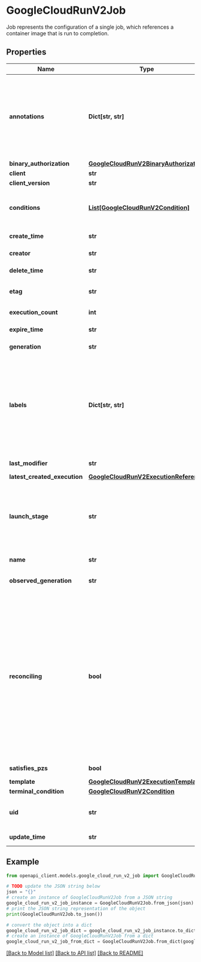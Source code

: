 # GoogleCloudRunV2Job

Job represents the configuration of a single job, which references a container image that is run to completion.

## Properties

Name | Type | Description | Notes
------------ | ------------- | ------------- | -------------
**annotations** | **Dict[str, str]** | Unstructured key value map that may be set by external tools to store and arbitrary metadata. They are not queryable and should be preserved when modifying objects. Cloud Run API v2 does not support annotations with &#x60;run.googleapis.com&#x60;, &#x60;cloud.googleapis.com&#x60;, &#x60;serving.knative.dev&#x60;, or &#x60;autoscaling.knative.dev&#x60; namespaces, and they will be rejected on new resources. All system annotations in v1 now have a corresponding field in v2 Job. This field follows Kubernetes annotations&#39; namespacing, limits, and rules. | [optional] 
**binary_authorization** | [**GoogleCloudRunV2BinaryAuthorization**](GoogleCloudRunV2BinaryAuthorization.md) |  | [optional] 
**client** | **str** | Arbitrary identifier for the API client. | [optional] 
**client_version** | **str** | Arbitrary version identifier for the API client. | [optional] 
**conditions** | [**List[GoogleCloudRunV2Condition]**](GoogleCloudRunV2Condition.md) | Output only. The Conditions of all other associated sub-resources. They contain additional diagnostics information in case the Job does not reach its desired state. See comments in &#x60;reconciling&#x60; for additional information on reconciliation process in Cloud Run. | [optional] [readonly] 
**create_time** | **str** | Output only. The creation time. | [optional] [readonly] 
**creator** | **str** | Output only. Email address of the authenticated creator. | [optional] [readonly] 
**delete_time** | **str** | Output only. The deletion time. | [optional] [readonly] 
**etag** | **str** | Output only. A system-generated fingerprint for this version of the resource. May be used to detect modification conflict during updates. | [optional] [readonly] 
**execution_count** | **int** | Output only. Number of executions created for this job. | [optional] [readonly] 
**expire_time** | **str** | Output only. For a deleted resource, the time after which it will be permamently deleted. | [optional] [readonly] 
**generation** | **str** | Output only. A number that monotonically increases every time the user modifies the desired state. | [optional] [readonly] 
**labels** | **Dict[str, str]** | Unstructured key value map that can be used to organize and categorize objects. User-provided labels are shared with Google&#39;s billing system, so they can be used to filter, or break down billing charges by team, component, environment, state, etc. For more information, visit https://cloud.google.com/resource-manager/docs/creating-managing-labels or https://cloud.google.com/run/docs/configuring/labels. Cloud Run API v2 does not support labels with &#x60;run.googleapis.com&#x60;, &#x60;cloud.googleapis.com&#x60;, &#x60;serving.knative.dev&#x60;, or &#x60;autoscaling.knative.dev&#x60; namespaces, and they will be rejected. All system labels in v1 now have a corresponding field in v2 Job. | [optional] 
**last_modifier** | **str** | Output only. Email address of the last authenticated modifier. | [optional] [readonly] 
**latest_created_execution** | [**GoogleCloudRunV2ExecutionReference**](GoogleCloudRunV2ExecutionReference.md) |  | [optional] 
**launch_stage** | **str** | The launch stage as defined by [Google Cloud Platform Launch Stages](https://cloud.google.com/terms/launch-stages). Cloud Run supports &#x60;ALPHA&#x60;, &#x60;BETA&#x60;, and &#x60;GA&#x60;. If no value is specified, GA is assumed. Set the launch stage to a preview stage on input to allow use of preview features in that stage. On read (or output), describes whether the resource uses preview features. For example, if ALPHA is provided as input, but only BETA and GA-level features are used, this field will be BETA on output. | [optional] 
**name** | **str** | The fully qualified name of this Job. Format: projects/{project}/locations/{location}/jobs/{job} | [optional] 
**observed_generation** | **str** | Output only. The generation of this Job. See comments in &#x60;reconciling&#x60; for additional information on reconciliation process in Cloud Run. | [optional] [readonly] 
**reconciling** | **bool** | Output only. Returns true if the Job is currently being acted upon by the system to bring it into the desired state. When a new Job is created, or an existing one is updated, Cloud Run will asynchronously perform all necessary steps to bring the Job to the desired state. This process is called reconciliation. While reconciliation is in process, &#x60;observed_generation&#x60; and &#x60;latest_succeeded_execution&#x60;, will have transient values that might mismatch the intended state: Once reconciliation is over (and this field is false), there are two possible outcomes: reconciliation succeeded and the state matches the Job, or there was an error, and reconciliation failed. This state can be found in &#x60;terminal_condition.state&#x60;. If reconciliation succeeded, the following fields will match: &#x60;observed_generation&#x60; and &#x60;generation&#x60;, &#x60;latest_succeeded_execution&#x60; and &#x60;latest_created_execution&#x60;. If reconciliation failed, &#x60;observed_generation&#x60; and &#x60;latest_succeeded_execution&#x60; will have the state of the last succeeded execution or empty for newly created Job. Additional information on the failure can be found in &#x60;terminal_condition&#x60; and &#x60;conditions&#x60;. | [optional] [readonly] 
**satisfies_pzs** | **bool** | Output only. Reserved for future use. | [optional] [readonly] 
**template** | [**GoogleCloudRunV2ExecutionTemplate**](GoogleCloudRunV2ExecutionTemplate.md) |  | [optional] 
**terminal_condition** | [**GoogleCloudRunV2Condition**](GoogleCloudRunV2Condition.md) |  | [optional] 
**uid** | **str** | Output only. Server assigned unique identifier for the Execution. The value is a UUID4 string and guaranteed to remain unchanged until the resource is deleted. | [optional] [readonly] 
**update_time** | **str** | Output only. The last-modified time. | [optional] [readonly] 

## Example

```python
from openapi_client.models.google_cloud_run_v2_job import GoogleCloudRunV2Job

# TODO update the JSON string below
json = "{}"
# create an instance of GoogleCloudRunV2Job from a JSON string
google_cloud_run_v2_job_instance = GoogleCloudRunV2Job.from_json(json)
# print the JSON string representation of the object
print(GoogleCloudRunV2Job.to_json())

# convert the object into a dict
google_cloud_run_v2_job_dict = google_cloud_run_v2_job_instance.to_dict()
# create an instance of GoogleCloudRunV2Job from a dict
google_cloud_run_v2_job_from_dict = GoogleCloudRunV2Job.from_dict(google_cloud_run_v2_job_dict)
```
[[Back to Model list]](../README.md#documentation-for-models) [[Back to API list]](../README.md#documentation-for-api-endpoints) [[Back to README]](../README.md)


